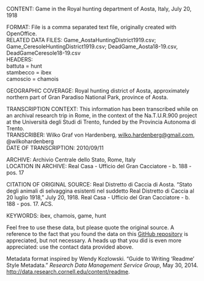 CONTENT: Game in the Royal hunting department of Aosta, Italy, July 20, 1918  

FORMAT: File is a comma separated text file, originally created with OpenOffice.  
RELATED DATA FILES: Game_AostaHuntingDistrict1919.csv; Game_CeresoleHuntingDistrict1919.csv; DeadGame_Aosta18-19.csv, DeadGameCeresole18-19.csv  
HEADERS:  
  battuta = hunt  
  stambecco = ibex  
  camoscio = chamois  

GEOGRAPHIC COVERAGE: Royal hunting district of Aosta, approximately northern part of Gran Paradiso National Park, province of Aosta.  

TRANSCRIPTION CONTEXT: This information has been transcribed while on an archival research trip in Rome, in the context of the Na.T.U.R.900 project at the Università degli Studi di Trento, funded by the Provincia Autonoma di Trento.  
TRANSCRIBER: Wilko Graf von Hardenberg, wilko.hardenberg@gmail.com, @wilkohardenberg  
DATE OF TRANSCRIPTION: 2010/09/11  

ARCHIVE: Archivio Centrale dello Stato, Rome, Italy  
LOCATION IN ARCHIVE: Real Casa - Ufficio del Gran Cacciatore - b. 188 - pos. 17  

CITATION OF ORIGINAL SOURCE: Real Distretto di Caccia di Aosta. “Stato degli animali di selvaggina esistenti nel suddetto Real Distretto di Caccia al 20 luglio 1918,” July 20, 1918. Real Casa - Ufficio del Gran Cacciatore - b. 188 - pos. 17. ACS.  

KEYWORDS: ibex, chamois, game, hunt  

Feel free to use these data, but please quote the original source. A reference to the fact that you found the data on this [GitHub repository](https://github.com/wilkohardenberg/data) is appreciated, but not necessary. A heads up that you did is even more appreciated: use the contact data provided above.  

Metadata format inspired by Wendy Kozlowski. “Guide to Writing ‘Readme’ Style Metadata.” _Research Data Management Service Group_, May 30, 2014. http://data.research.cornell.edu/content/readme.  



